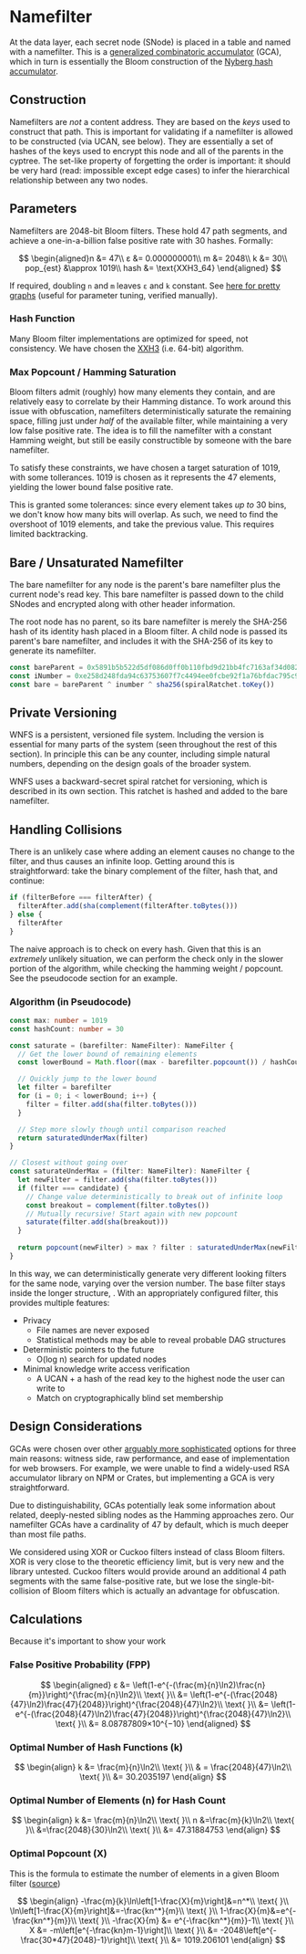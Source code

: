 # Namefilter

At the data layer, each secret node \(SNode\) is placed in a table and named with a namefilter. This is a [generalized combinatoric accumulator](https://www.jstage.jst.go.jp/article/transinf/E91.D/5/E91.D_5_1489/_pdf/-char/en) \(GCA\), which in turn is essentially the Bloom construction of the [Nyberg hash accumulator](https://link.springer.com/content/pdf/10.1007%2F3-540-60865-6_45.pdf).

## Construction

Namefilters are _not_ a content address. They are based on the _keys_ used to construct that path. This is important for validating if a namefilter is allowed to be constructed \(via UCAN, see below\). They are essentially a set of hashes of the keys used to encrypt this node and all of the parents in the cyptree. The set-like property of forgetting the order is important: it should be very hard \(read: impossible except edge cases\) to infer the hierarchical relationship between any two nodes.

## Parameters

Namefilters are 2048-bit Bloom filters. These hold 47 path segments, and achieve a one-in-a-billion false positive rate with 30 hashes. Formally:

$$
\begin{aligned}n &= 47\\
ε &= 0.000000001\\
m &= 2048\\
k &= 30\\
pop_{est} &\approx 1019\\
hash &= \text{XXH3_64}
\end{aligned}
$$

If required, doubling `n` and `m` leaves `ε` and `k` constant. See [here for pretty graphs](https://hur.st/bloomfilter/?n=47&p=&m=2048&k=30) \(useful for parameter tuning, verified manually\).

### Hash Function

Many Bloom filter implementations are optimized for speed, not consistency. We have chosen the [XXH3](https://cyan4973.github.io/xxHash/) \(i.e. 64-bit\) algorithm. 

### Max Popcount / Hamming Saturation

Bloom filters admit \(roughly\) how many elements they contain, and are relatively easy to correlate by their Hamming distance. To work around this issue with obfuscation, namefilters deterministically saturate the remaining space, filling just under _half_ of the available filter, while maintaining a very low false positive rate. The idea is to fill the namefilter with a constant Hamming weight, but still be easily constructible by someone with the bare namefilter.

To satisfy these constraints, we have chosen a target saturation of 1019, with some tollerances. 1019 is chosen as it represents the 47 elements, yielding the lower bound false positive rate.

This is granted some tolerances: since every element takes _up to_ 30 bins, we don't know how many bits will overlap. As such, we need to find the overshoot of 1019 elements, and take the previous value. This requires limited backtracking.

## Bare / Unsaturated Namefilter

The bare namefilter for any node is the parent's bare namefilter plus the current node's read key. This bare namefilter is passed down to the child SNodes and encrypted along with other header information.

The root node has no parent, so its bare namefilter is merely the SHA-256 hash of its identity hash placed in a Bloom filter. A child node is passed its parent's bare namefilter, and includes it with the SHA-256 of its key to generate its namefilter.

```javascript
const bareParent = 0x5891b5b522d5df086d0ff0b110fbd9d21bb4fc7163af34d08286a2e846f6be03
const iNumber = 0xe258d248fda94c63753607f7c4494ee0fcbe92f1a76bfdac795c9d84101eb317
const bare = bareParent ^ inumber ^ sha256(spiralRatchet.toKey())
```

## Private Versioning

WNFS is a persistent, versioned file system. Including the version is essential for many parts of the system \(seen throughout the rest of this section\). In principle this can be any counter, including simple natural numbers, depending on the design goals of the broader system.

WNFS uses a backward-secret spiral ratchet for versioning, which is described in its own section. This ratchet is hashed and added to the bare namefilter.

## Handling Collisions

There is an unlikely case where adding an element causes no change to the filter, and thus causes an infinite loop. Getting around this is straightforward: take the binary complement of the filter, hash that, and continue:

```javascript
if (filterBefore === filterAfter) {
  filterAfter.add(sha(complement(filterAfter.toBytes()))
} else {
  filterAfter
}
```

The naive approach is to check on every hash. Given that this is an _extremely_ unlikely situation, we can perform the check only in the slower portion of the algorithm, while checking the hamming weight / popcount. See the pseudocode section for an example.

### Algorithm \(in Pseudocode\)

```typescript
const max: number = 1019
const hashCount: number = 30

const saturate = (barefilter: NameFilter): NameFilter {
  // Get the lower bound of remaining elements
  const lowerBound = Math.floor((max - barefilter.popcount()) / hashCount)

  // Quickly jump to the lower bound
  let filter = barefilter
  for (i = 0; i < lowerBound; i++) {
    filter = filter.add(sha(filter.toBytes()))
  }

  // Step more slowly though until comparison reached
  return saturatedUnderMax(filter)
}

// Closest without going over
const saturateUnderMax = (filter: NameFilter): NameFilter {
  let newFilter = filter.add(sha(filter.toBytes()))
  if (filter === candidate) {
    // Change value deterministically to break out of infinite loop
    const breakout = complement(filter.toBytes())
    // Mutually recursive! Start again with new popcount
    saturate(filter.add(sha(breakout)))
  }
  
  return popcount(newFilter) > max ? filter : saturatedUnderMax(newFilter)
}
```

In this way, we can deterministically generate very different looking filters for the same node, varying over the version number. The base filter stays inside the longer structure, . With an appropriately configured filter, this provides multiple features:

* Privacy
  * File names are never exposed
  * Statistical methods may be able to reveal probable DAG structures
* Deterministic pointers to the future
  * O\(log n\) search for updated nodes
* Minimal knowledge write access verification 
  * A UCAN + a hash of the read key to the highest node the user can write to
  * Match on cryptographically blind set membership

## Design Considerations

GCAs were chosen over other [arguably more sophisticated](https://www.fim.uni-passau.de/fileadmin/dokumente/fakultaeten/fim/forschung/mip-berichte/MIP_1210.pdf) options for three main reasons: witness side, raw performance, and ease of implementation for web browsers. For example, we were unable to find a widely-used RSA accumulator library on NPM or Crates, but implementing a GCA is very straightforward.

Due to distinguishability, GCAs potentially leak some information about related, deeply-nested sibling nodes as the Hamming approaches zero. Our namefilter GCAs have a cardinality of 47 by default, which is much deeper than most file paths.

We considered using XOR or Cuckoo filters instead of class Bloom filters. XOR is very close to the theoretic efficiency limit, but is very new and the library untested. Cuckoo filters would provide around an additional 4 path segments with the same false-positive rate, but we lose the single-bit-collision of Bloom filters which is actually an advantage for obfuscation.

## Calculations

Because it's important to show your work

### False Positive Probability \(FPP\)

$$
\begin{aligned}
ε &= \left(1-e^{-(\frac{m}{n}\ln2)\frac{n}{m}}\right)^{\frac{m}{n}\ln2}\\
\text{ }\\
 &= \left(1-e^{-(\frac{2048}{47}\ln2)\frac{47}{2048}}\right)^{\frac{2048}{47}\ln2}\\
\text{ }\\
 &= \left(1-e^{-(\frac{2048}{47}\ln2)\frac{47}{2048}}\right)^{\frac{2048}{47}\ln2}\\
\text{ }\\
 &= 8.08787809×10^{−10}
\end{aligned}
$$

### Optimal Number of Hash Functions \(k\)

$$
\begin{align}
k &= \frac{m}{n}\ln2\\
\text{ }\\
 & = \frac{2048}{47}\ln2\\
\text{ }\\
 &= 30.2035197
\end{align}
$$

### Optimal Number of Elements \(n\) for Hash Count

$$
\begin{align}
k &= \frac{m}{n}\ln2\\
\text{ }\\
n &=\frac{m}{k}\ln2\\
\text{ }\\
&=\frac{2048}{30}\ln2\\
\text{ }\\
&= 47.31884753
\end{align}
$$

### Optimal Popcount \(X\)

This is the formula to estimate the number of elements in a given Bloom filter \([source](https://en.wikipedia.org/wiki/Bloom_filter#Approximating_the_number_of_items_in_a_Bloom_filter)\)

$$
\begin{align}
-\frac{m}{k}\ln\left[1-\frac{X}{m}\right]&=n^*\\
\text{ }\\
\ln\left[1-\frac{X}{m}\right]&=-\frac{kn^*}{m}\\
\text{ }\\
1-\frac{X}{m}&=e^{-\frac{kn^*}{m}}\\
\text{ }\\
-\frac{X}{m} &= e^{-\frac{kn^*}{m}}-1\\
\text{ }\\
X &= -m\left[e^{-\frac{kn}m-1}\right]\\
\text{ }\\
&= -2048\left[e^{-\frac{30*47}{2048}-1}\right]\\
\text{ }\\
&= 1019.206101
\end{align}
$$

